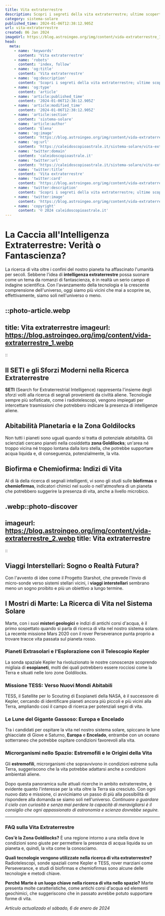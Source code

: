 ```yaml
---
title: Vita extraterrestre
description: Scopri i segreti della vita extraterrestre; ultime scoperte, teorie scientifiche e possibilità di contatto. Entra nel mistero!
category: sistema-solare
published_time: 2024-01-06T12:38:12.905Z
url: vita-extraterrestre
created: 06 Jan 2024
imageUrl: https://blog.astroingeo.org/img/content/vida-extraterrestre_1.webp
head:
  meta:
    - name: 'keywords'
      content: 'Vita extraterrestre'
    - name: 'robots'
      content: 'index, follow'
    - name: 'og:title'
      content: 'Vita extraterrestre'
    - name: 'og:description'
      content: 'Scopri i segreti della vita extraterrestre; ultime scoperte, teorie scientifiche e possibilità di contatto. Entra nel mistero!'
    - name: 'og:type'
      content: 'article'
    - name: 'article:published_time'
      content: '2024-01-06T12:38:12.905Z'
    - name: 'article:modified_time'
      content: '2024-01-06T12:38:12.905Z'
    - name: 'article:section'
      content: 'sistema-solare'
    - name: 'article:author'
      content: 'Elena'
    - name: 'og:image'
      content: 'https://blog.astroingeo.org/img/content/vida-extraterrestre_1.webp'
    - name: 'og:url'
      content: 'https://caleidoscopioastrale.it/sistema-solare/vita-extraterrestre'
    - name: 'twitter:domain'
      content: 'caleidoscopioastrale.it'
    - name: 'twitter:url'
      content: 'https://caleidoscopioastrale.it/sistema-solare/vita-extraterrestre'
    - name: 'twitter:title'
      content: 'Vita extraterrestre'
    - name: 'twitter:card'
      content: 'https://blog.astroingeo.org/img/content/vida-extraterrestre_1.webp'
    - name: 'twitter:description'
      content: 'Scopri i segreti della vita extraterrestre; ultime scoperte, teorie scientifiche e possibilità di contatto. Entra nel mistero!'
    - name: 'twitter:image'
      content: 'https://blog.astroingeo.org/img/content/vida-extraterrestre_1.webp'
    - name: 'copyright'
      content: '© 2024 caleidoscopioastrale.it'
---
```

# La Caccia all'Intelligenza Extraterrestre: Verità o Fantascienza?

La ricerca di vita oltre i confini del nostro pianeta ha affascinato l'umanità per secoli. Sebbene l'idea di **intelligenza extraterrestre** possa suonare come un tema da romanzi di fantascienza, è in realtà un serio campo di indagine scientifica. Con l'avanzamento della tecnologia e la crescente comprensione dell'universo, oggi siamo più vicini che mai a scoprire se, effettivamente, siamo soli nell'universo o meno.

::photo-article.webp
---
title: Vita extraterrestre
imageurl: https://blog.astroingeo.org/img/content/vida-extraterrestre_1.webp
---
::

## Il SETI e gli Sforzi Moderni nella Ricerca Extraterrestre

**SETI** (Search for Extraterrestrial Intelligence) rappresenta l'insieme degli sforzi volti alla ricerca di segnali provenienti da civiltà aliene. Tecnologie sempre più sofisticate, come i radiotelescopi, vengono impiegati per intercettare trasmissioni che potrebbero indicare la presenza di intelligenze aliene.

## Abitabilità Planetaria e la Zona Goldilocks

Non tutti i pianeti sono uguali quando si tratta di potenziale abitabilità. Gli scienziati cercano pianeti nella cosiddetta **zona Goldilocks**; un'area né troppo vicina né troppo lontana dalla loro stella, che potrebbe supportare acqua liquida e, di conseguenza, potenzialmente, la vita.

## Biofirma e Chemiofirma: Indizi di Vita

Al di là della ricerca di segnali intelligenti, vi sono gli studi sulle **biofirmas** e **chemiofirmas**, indicatori chimici nel suolo o nell'atmosfera di un pianeta che potrebbero suggerire la presenza di vita, anche a livello microbico.

.webp::photo-discover
---
imageurl: https://blog.astroingeo.org/img/content/vida-extraterrestre_2.webp
title: Vita extraterrestre
---
::

## Viaggi Interstellari: Sogno o Realtà Futura?

Con l'avvento di idee come il Progetto Starshot, che prevede l'invio di micro-sonde verso sistemi stellari vicini, i **viaggi interstellari** sembrano meno un sogno proibito e più un obiettivo a lungo termine.

## I Mostri di Marte: La Ricerca di Vita nel Sistema Solare

Marte, con i suoi **misteri geologici** e indizi di antichi corsi d'acqua, è il primo sospettato quando si parla di ricerca di vita nel nostro sistema solare. La recente missione Mars 2020 con il rover Perseverance punta proprio a trovare tracce vita passata sul pianeta rosso.

### Pianeti Extrasolari e l'Esplorazione con il Telescopio Kepler

La sonda spaziale Kepler ha rivoluzionato le nostre conoscenze scoprendo migliaia di **esopianeti**, molti dei quali potrebbero essere rocciosi come la Terra e situati nelle loro zone Goldilocks.

### Missione TESS: Verso Nuovi Mondi Abitabili

TESS, il Satellite per lo Scouting di Esopianeti della NASA, è il successore di Kepler, cercando di identificare pianeti ancora più piccoli e più vicini alla Terra, ampliando così il campo di ricerca per potenziali segni di vita.

### Le Lune del Gigante Gassoso: Europa e Encelado

Tra i candidati per ospitare la vita nel nostro sistema solare, spiccano le lune ghiacciate di Giove e Saturno, **Europa** e **Encelado**, entrambe con un oceano sotterraneo che potrebbe ospitare condizioni favorevoli alla vita.

### Microrganismi nello Spazio: Estremofili e le Origini della Vita

Gli **estremofili**, microrganismi che sopravvivono in condizioni estreme sulla Terra, suggeriscono che la vita potrebbe adattarsi anche a condizioni ambientali aliene.

Dopo questa panoramica sulle attuali ricerche in ambito extraterrestre, è evidente quanto l'interesse per la vita oltre la Terra sia cresciuto. Con ogni nuovo dato e missione, ci avviciniamo un passo di più alla possibilità di rispondere alla domanda se siamo soli nell'universo. *Continuare a guardare il cielo con curiosità e senza mai perdere la capacità di meravigliarsi è il consiglio che ogni appassionato di astronomia e scienza dovrebbe seguire.*

---

### FAQ sulla Vita Extraterrestre

**Cos'è la Zona Goldilocks?**
È una regione intorno a una stella dove le condizioni sono giuste per permettere la presenza di acqua liquida su un pianeta e, quindi, la vita come la conosciamo.

**Quali tecnologie vengono utilizzate nella ricerca di vita extraterrestre?**
Radiotelescopi, sonde spaziali come Kepler e TESS, rover marziani come Perseverance, e studi di biofirmas e chemiofirmas sono alcune delle tecnologie e metodi chiave.

**Perché Marte è un luogo chiave nella ricerca di vita nello spazio?**
Marte presenta molte caratteristiche, come antichi corsi d'acqua ed elementi geochimici, che suggeriscono che in passato avrebbe potuto supportare forme di vita.

_Artículo actualizado el sábado, 6 de enero de 2024_
